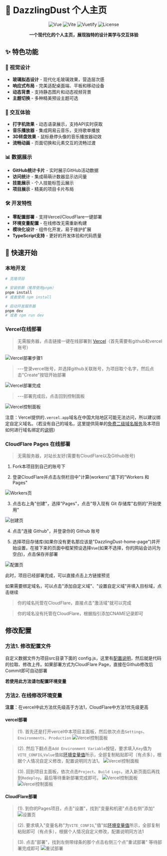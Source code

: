 # 🌟 DazzlingDust 个人主页

<div align="center">

![Vue](https://img.shields.io/badge/Vue-3.x-4FC08D?logo=vue.js&logoColor=white)
![Vite](https://img.shields.io/badge/Vite-5.x-646CFF?logo=vite&logoColor=white)
![Vuetify](https://img.shields.io/badge/Vuetify-3.x-1867C0?logo=vuetify&logoColor=white)
![License](https://img.shields.io/badge/License-MIT-green)

**一个现代化的个人主页，展现独特的设计美学与交互体验**

</div>

## ✨ 特色功能

### 🎨 视觉设计
- **玻璃拟态设计** - 现代化毛玻璃效果，营造层次感
- **响应式布局** - 完美适配桌面端、平板和移动设备
- **动态背景** - 支持静态图片和动态视频背景
- **主题切换** - 多种精美预设主题可选

### 💫 交互体验  
- **打字机效果** - 动态语录展示，支持API实时获取
- **音乐播放器** - 集成网易云音乐，支持歌单播放
- **3D转盘效果** - 鼠标悬停头像的音乐播放器动效
- **流畅动画** - 页面切换和元素交互的流畅过渡

### 📊 数据展示
- **GitHub统计卡片** - 实时展示GitHub活动数据
- **访问统计** - 集成萌萌计数器显示访问量
- **技能展示** - 个人技能标签云展示
- **项目展示** - 精美的项目卡片布局

### 🛠️ 开发特性
- **零配置部署** - 支持Vercel/CloudFlare一键部署
- **环境变量配置** - 在线修改无需重新构建
- **模块化设计** - 组件化开发，易于维护扩展
- **TypeScript支持** - 更好的开发体验和代码质量

## 🚀 快速开始

### 本地开发

```bash
# 克隆项目

# 安装依赖（推荐使用pnpm）
pnpm install
# 或者使用 npm install

# 启动开发服务器
pnpm dev
# 或者 npm run dev
```

### Vercel在线部署

> 无需服务器，点击链接一键在线部署到 [Vercel](https://vercel.com/new/clone?s=https://github.com/DazzlingDust886/DazzlingDust-home-page.git)（首先需要有github和vercel账号）

![Vercel部署步骤1](./img/DazzlingDust-home-page/1737785497852.png)

> ---登录vercel账号，并选择github关联账号，为项目取个名字，然后点击"Create"按钮开始部署

![Vercel部署完成](./img/DazzlingDust-home-page/1737538980894.png)

> ---部署完成后，点击回到控制面板

![Vercel控制面板](./img/DazzlingDust-home-page/1737539171658.png)

注意：Vercel提供的`.vercel.app`域名在中国大陆地区可能无法访问，所以建议绑定自定义域名。（若没有自己的域名，这里提供简单的[免费二级域名服务](https://sds.DazzlingDust.top)及本项目如何进行域名绑定的[说明](./img/domainToVercel.md)）

### CloudFlare Pages 在线部署

> 无需服务器，对站长友好(需要有CloudFlare以及Github账号)

1. Fork本项目到自己的账号下
   
2. 登录CloudFlare并点击左侧栏目中"计算(workers)"底下的"Workers 和 Pages"

![Workers页](./img/DazzlingDust-home-page/IMG_20250813_122124.jpg)

3. 点击右上角"创建"，选择"Pages"，点击"导入现有 Git 存储库"右侧的"开始使用"

![创建页](./img/DazzlingDust-home-page/IMG_20250813_122156.jpg)

4. 点击"连接 Github"，并登录你的 Github 账号

5. 选择项目存储库(如果你没有更名那应该是"DazzlingDust-home-page")并开始设置，在接下来的页面中框架预设选择`Vue`(如果不选择，你的网站会访问为空白)，点击保存并部署

![配置页](./img/DazzlingDust-home-page/IMG_20250813_122251.jpg)

此时，项目已经部署完成，可以直接点击上方链接预览

如果需要绑定域名，可以点击"添加自定义域"、"设置自定义域"并填入目标域，点击继续

> 你的域名托管在CloudFlare，直接点击"激活域"就可以完成

> 你的域名没有托管在CloudFlare，根据指引添加CNAME记录即可

## 修改配置

### 方法1. 修改配置文件

自定义数据文件为项目src目录下面的 config.js，这里有[配置说明](./img/config.md)，然后就是代码的拉取、修改上传。如果部署方式为CloudFlare Page，直接在Github修改后Commit即可自动部署

**若使用此方法请勿配置环境变量**

### 方法2. 在线修改环境变量

**注意**：在vercel中此方法优先级高于方法1，CloudFlare中方法1优先级更高

#### vercel部署

> (1). 首先还是打开vercel中本项目主面板，然后依次点击`Settings`、`Environments`、`Production`
![Vercel控制面板](./img/DazzlingDust-home-page/1737624788108.png)

> (2). 然后下翻点击`Add Environment Variable`按钮，要求填入`Key`值为`VITE_CONFIG`,`Value`值如[环境变量值](./img/env.md)所示，全部复制粘贴即可（有点多），根据个人情况自定义修改，配置说明同方法1。
![Vercel控制面板](./img/DazzlingDust-home-page/1737625015472.png)

> (3). 回到项目主面板，依次点击`Project`、`Build Logs`，进入新页面后再找到`Redeploy`。最后等待重新部署完成即可。
![Vercel控制面板](./img/DazzlingDust-home-page/1737626184576.png)
![Vercel控制面板](./img/DazzlingDust-home-page/1737626397809.png)

#### CloudFlare部署

> (1). 到你的Pages项目，点击"设置"，找到"变量和机密"点击右侧"添加"
![设置页](./img/DazzlingDust-home-page/IMG_20250813_125718.jpg)

> (2). 要求填入"变量名称"为`VITE_CONFIG`,"值"如[环境变量值](./img/env.md)所示，全部复制粘贴即可（有点多），根据个人情况自定义修改，配置说明同方法1

> (3). 点击"部署"，找到左侧带绿条的那个点击右侧三个点"重试部署" 等待部署完成即可
![重试部署](./img/DazzlingDust-home-page/IMG_20250813_131021.jpg)
